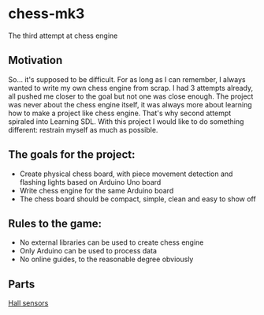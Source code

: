 # chess-mk3
The third attempt at chess engine


## Motivation

So... it's supposed to be difficult. 
For as long as I can remember, I always wanted to write my own chess engine from scrap. 
I had 3 attempts already, all pushed me closer to the goal but not one was close enough. 
The project was never about the chess engine itself, it was always more about learning how to make a project like chess engine. 
That's why second attempt spiraled into Learning SDL. 
With this project I would like to do something different: restrain myself as much as possible. 

## The goals for the project:

- Create physical chess board, with piece movement detection and flashing lights based on Arduino Uno board
- Write chess engine for the same Arduino board
- The chess board should be compact, simple, clean and easy to show off

## Rules to the game:
- No external libraries can be used to create chess engine
- Only Arduino can be used to process data
- No online guides, to the reasonable degree obviously
  


## Parts
[Hall sensors](https://allegro.pl/oferta/czujnik-halla-a3144-wykrywacz-metali-prad-13664145165)
